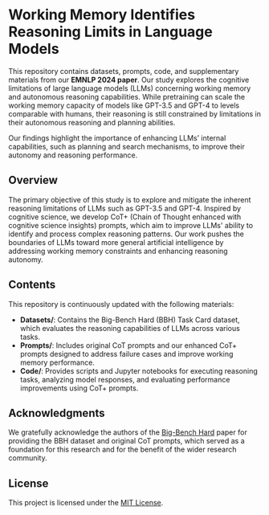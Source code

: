 # Working Memory Identifies Reasoning Limits in Language Models

This repository contains datasets, prompts, code, and supplementary materials from our **EMNLP 2024 paper**. Our study explores the cognitive limitations of large language models (LLMs) concerning working memory and autonomous reasoning capabilities. While pretraining can scale the working memory capacity of models like GPT-3.5 and GPT-4 to levels comparable with humans, their reasoning is still constrained by limitations in their autonomous reasoning and planning abilities.

Our findings highlight the importance of enhancing LLMs’ internal capabilities, such as planning and search mechanisms, to improve their autonomy and reasoning performance.

## Overview

The primary objective of this study is to explore and mitigate the inherent reasoning limitations of LLMs such as GPT-3.5 and GPT-4. Inspired by cognitive science, we develop CoT+ (Chain of Thought enhanced with cognitive science insights) prompts, which aim to improve LLMs' ability to identify and process complex reasoning patterns. Our work pushes the boundaries of LLMs toward more general artificial intelligence by addressing working memory constraints and enhancing reasoning autonomy.

## Contents

This repository is continuously updated with the following materials:

- **Datasets/**: Contains the Big-Bench Hard (BBH) Task Card dataset, which evaluates the reasoning capabilities of LLMs across various tasks.
- **Prompts/**: Includes original CoT prompts and our enhanced CoT+ prompts designed to address failure cases and improve working memory performance.
- **Code/**: Provides scripts and Jupyter notebooks for executing reasoning tasks, analyzing model responses, and evaluating performance improvements using CoT+ prompts.

## Acknowledgments

We gratefully acknowledge the authors of the [Big-Bench Hard](https://github.com/suzgunmirac/BIG-Bench-Hard) paper for providing the BBH dataset and original CoT prompts, which served as a foundation for this research and for the benefit of the wider research community.

## License

This project is licensed under the [MIT License](https://opensource.org/licenses/MIT).
